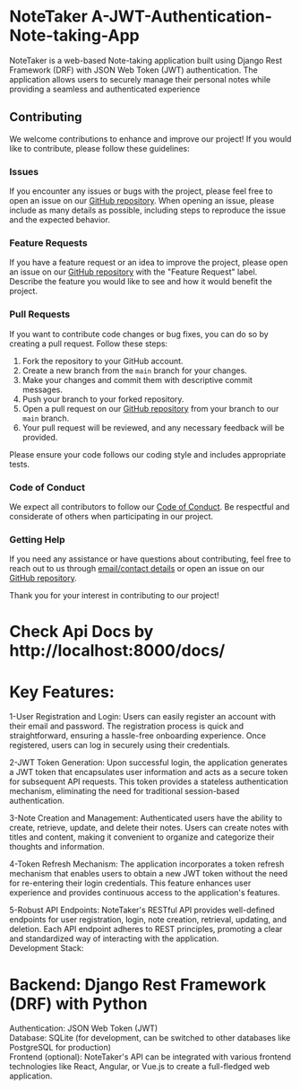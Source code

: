 # NoteTaker A-JWT-Authentication-Note-taking-App
NoteTaker is a web-based Note-taking application built using Django Rest Framework (DRF) with JSON Web Token (JWT) authentication. The application allows users to securely manage their personal notes while providing a seamless and authenticated experience

## Contributing
We welcome contributions to enhance and improve our project! If you would like to contribute, please follow these guidelines:

### Issues
If you encounter any issues or bugs with the project, please feel free to open an issue on our [GitHub repository](link-to-repo-issues). When opening an issue, please include as many details as possible, including steps to reproduce the issue and the expected behavior.

### Feature Requests
If you have a feature request or an idea to improve the project, please open an issue on our [GitHub repository](link-to-repo-issues) with the "Feature Request" label. Describe the feature you would like to see and how it would benefit the project.

### Pull Requests
If you want to contribute code changes or bug fixes, you can do so by creating a pull request. Follow these steps:

1. Fork the repository to your GitHub account.
2. Create a new branch from the `main` branch for your changes.
3. Make your changes and commit them with descriptive commit messages.
4. Push your branch to your forked repository.
5. Open a pull request on our [GitHub repository](link-to-repo-pulls) from your branch to our `main` branch.
6. Your pull request will be reviewed, and any necessary feedback will be provided.

Please ensure your code follows our coding style and includes appropriate tests.

### Code of Conduct

We expect all contributors to follow our [Code of Conduct](link-to-code-of-conduct). Be respectful and considerate of others when participating in our project.

### Getting Help

If you need any assistance or have questions about contributing, feel free to reach out to us through [email/contact details](mailto:your-email@example.com) or open an issue on our [GitHub repository](link-to-repo-issues).

Thank you for your interest in contributing to our project!
# Check Api Docs by http://localhost:8000/docs/

# Key Features:
1-User Registration and Login: Users can easily register an account with their email and password. The registration process is quick and straightforward, ensuring a hassle-free onboarding experience. Once registered, users can log in securely using their credentials.<br>

2-JWT Token Generation: Upon successful login, the application generates a JWT token that encapsulates user information and acts as a secure token for subsequent API requests. This token provides a stateless authentication mechanism, eliminating the need for traditional session-based authentication.<br>

3-Note Creation and Management: Authenticated users have the ability to create, retrieve, update, and delete their notes. Users can create notes with titles and content, making it convenient to organize and categorize their thoughts and information.

4-Token Refresh Mechanism: The application incorporates a token refresh mechanism that enables users to obtain a new JWT token without the need for re-entering their login credentials. This feature enhances user experience and provides continuous access to the application's features.

5-Robust API Endpoints: NoteTaker's RESTful API provides well-defined endpoints for user registration, login, note creation, retrieval, updating, and deletion. Each API endpoint adheres to REST principles, promoting a clear and standardized way of interacting with the application.
<br>
Development Stack:

# Backend: Django Rest Framework (DRF) with Python<br>
Authentication: JSON Web Token (JWT)<br>
Database: SQLite (for development, can be switched to other databases like PostgreSQL for production)<br>
Frontend (optional): NoteTaker's API can be integrated with various frontend technologies like React, Angular, or Vue.js to create a full-fledged web application.
